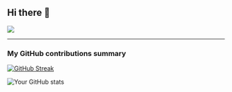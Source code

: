## Hi there 👋

![](https://komarev.com/ghpvc/?username=jonrandahl&color=blueviolet&style=for-the-badge&base=1000&abbreviated=true)

---
<h3>My GitHub contributions summary</h3>

[![GitHub Streak](https://github-readme-streak-stats-2025.vercel.app?user=jonrandahl&theme=cobalt&hide_border=true)](https://git.io/streak-stats)

![Your GitHub stats](https://github-readme-stats.vercel.app/api?username=jonrandahl&hide_border=true&show_icons=true&bg_color=151515&title_color=fb4362&icon_color=fb4362&text_bold=false&text_color=9e9e9e)

<!--
**jonrandahl/jonrandahl** is a ✨ _special_ ✨ repository because its `README.md` (this file) appears on your GitHub profile.

Here are some ideas to get you started:

- 🔭 I’m currently working on ...
- 🌱 I’m currently learning ...
- 👯 I’m looking to collaborate on ...
- 🤔 I’m looking for help with ...
- 💬 Ask me about ...
- 📫 How to reach me: ...
- 😄 Pronouns: ...
- ⚡ Fun fact: ...
-->

